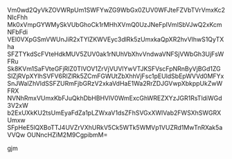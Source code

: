 Vm0wd2QyVkZOVWRpUm1SWFYwZG9WbGx0ZUV0WFJteFZVbTVrVmxKc2NIcFhh
Mk0xVmpGYWMySkVUbGhoCk1rMHhXVmQ0UzJNeFpIVmlSbVJwQ2xKcmNFbFdi
VEI0VXpGSmVWUnJiR2xTYlZKWVEyc3dlRk5zUmxkaQpXR2hvVlhwS1QyTXha
SFZTYkdScFVteHdkMUV5ZUV0ak1rNUhVbXhvVndwaVNFSjVWbGh3UjFsWFRu
Sk8KVm1SaFVteGFjRlZ0TlVOV1ZrVjVUVlYwVTJKSFVscFpNRnByVjBGd1ZG
SlZjRVpXYlhSVFV6RlZlRk5ZCmFGWUtZbXhhVjFsc1pEUldSbEpWVVd0MFYx
SnJWalZhVldSSFZURmFjbGRzV2xkaVdHaE1Wa2RrZDJGVwpXbkppUkZwWFRX
NVNhRmxVUmxKbFJuQkhDbHBHVlV0WmExcGhWREZXYzJGR1RsTldiWGd3V2xW
b2ExUXkKU2tsUmEyaFdZa1pLZWxaV1dsZFhSVGxXWlVab2FWSXhSWGRXUmxw
SFpHeE5lQXBoTTJ4UVZrVXhURkV5Ck5WTk5WMVp1VUZRd1MwTnRXak5aVVQw
OUNncHZiM2M9CgpibmM=

gjm